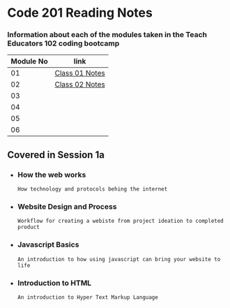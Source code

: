 # Code 201 Reading Notes

### Information about each of the modules taken in the Teach Educators 102 coding bootcamp



  | Module No | link                      |
  |-----------|-----------------------------|
  |  01       | [Class 01 Notes](https://github.com/jack8120/TechEd-201/blob/main/Class-01.md)                        |
  |  02       | [Class 02 Notes](https://jack8120.github.io/TechEd-201/Class-02.md)                          |
  |  03       |                             |
  |  04      | []()                        |
  |  05      |                             |
  |  06      |                             |


## Covered in Session 1a

- ### **How the web works**
      How technology and protocols behing the internet
      
- ### **Website Design and Process**
      Workflow for creating a webiste from project ideation to completed product
      
- ### **Javascript Basics**
      An introduction to how using javascript can bring your website to life
      
- ### **Introduction to HTML** 
      An introduction to Hyper Text Markup Language    

